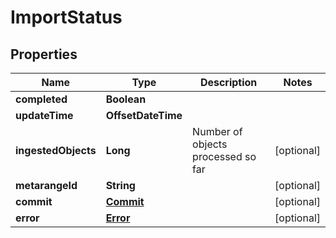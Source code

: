 

# ImportStatus


## Properties

Name | Type | Description | Notes
------------ | ------------- | ------------- | -------------
**completed** | **Boolean** |  | 
**updateTime** | **OffsetDateTime** |  | 
**ingestedObjects** | **Long** | Number of objects processed so far |  [optional]
**metarangeId** | **String** |  |  [optional]
**commit** | [**Commit**](Commit.md) |  |  [optional]
**error** | [**Error**](Error.md) |  |  [optional]



